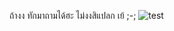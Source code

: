 ถ้างง ทักมาถามได้ฮะ ไม่งงสิแปลก เย้ ;-;
![test](https://github.com/JinDamanee2544/Login/blob/main/Mizuhara.png?raw=true)